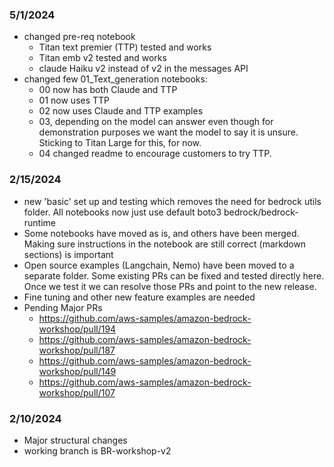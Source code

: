 ### 5/1/2024
- changed pre-req notebook
    - Titan text premier (TTP) tested and works
    - Titan emb v2 tested and works
    - claude Haiku v2 instead of v2 in the messages API 
- changed few 01_Text_generation notebooks:
    - 00 now has both Claude and TTP
    - 01 now uses TTP
    - 02 now uses Claude and TTP examples
    - 03, depending on the model can answer even though for demonstration purposes we want the model to say it is unsure. Sticking to Titan Large for this, for now.
    - 04 changed readme to encourage customers to try TTP.

### 2/15/2024

- new 'basic' set up and testing which removes the need for bedrock utils folder. All notebooks now just use default boto3 bedrock/bedrock-runtime
- Some notebooks have moved as is, and others have been merged. Making sure instructions in the notebook are still correct (markdown sections) is important
- Open source examples (Langchain, Nemo)  have been moved to a separate folder. Some existing PRs can be fixed and tested directly here. Once we test it we can resolve those PRs and point to the new release.
- Fine tuning and other new feature examples are needed
- Pending Major PRs
    - https://github.com/aws-samples/amazon-bedrock-workshop/pull/194
    - https://github.com/aws-samples/amazon-bedrock-workshop/pull/187
    - https://github.com/aws-samples/amazon-bedrock-workshop/pull/149
    - https://github.com/aws-samples/amazon-bedrock-workshop/pull/107
    
    
### 2/10/2024
- Major structural changes
- working branch is BR-workshop-v2